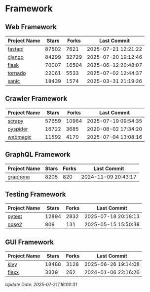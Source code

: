 # Framework

## Web Framework
| Project Name | Stars | Forks | Last Commit |
| ------------ | ----- | ----- | ----------- |
| [fastapi](https://github.com/fastapi/fastapi) | 87502 | 7621 | 2025-07-21 12:21:22 |
| [django](https://github.com/django/django) | 84299 | 32729 | 2025-07-20 19:12:46 |
| [flask](https://github.com/pallets/flask) | 70007 | 16504 | 2025-06-12 20:48:07 |
| [tornado](https://github.com/tornadoweb/tornado) | 22061 | 5533 | 2025-07-02 12:44:37 |
| [sanic](https://github.com/sanic-org/sanic) | 18439 | 1574 | 2025-03-31 21:19:26 |

## Crawler Framework
| Project Name | Stars | Forks | Last Commit |
| ------------ | ----- | ----- | ----------- |
| [scrapy](https://github.com/scrapy/scrapy) | 57659 | 10964 | 2025-07-19 09:54:35 |
| [pyspider](https://github.com/binux/pyspider) | 16722 | 3685 | 2020-08-02 17:34:20 |
| [webmagic](https://github.com/code4craft/webmagic) | 11592 | 4170 | 2025-07-04 13:08:16 |

## GraphQL Framework
| Project Name | Stars | Forks | Last Commit |
| ------------ | ----- | ----- | ----------- |
| [graphene](https://github.com/graphql-python/graphene) | 8205 | 820 | 2024-11-09 20:43:17 |

## Testing Framework
| Project Name | Stars | Forks | Last Commit |
| ------------ | ----- | ----- | ----------- |
| [pytest](https://github.com/pytest-dev/pytest) | 12894 | 2832 | 2025-07-18 20:18:13 |
| [nose2](https://github.com/nose-devs/nose2) | 809 | 131 | 2025-05-15 15:50:38 |

## GUI Framework
| Project Name | Stars | Forks | Last Commit |
| ------------ | ----- | ----- | ----------- |
| [kivy](https://github.com/kivy/kivy) | 18488 | 3128 | 2025-06-26 19:14:08 |
| [flexx](https://github.com/flexxui/flexx) | 3339 | 262 | 2024-01-06 22:16:26 |

*Update Date: 2025-07-21T16:00:31*
